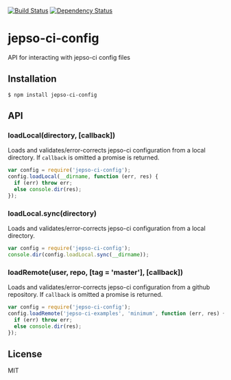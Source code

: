 [![Build Status](https://travis-ci.org/jepso-ci/jepso-ci-config.png?branch=master)](https://travis-ci.org/jepso-ci/jepso-ci-config)
[![Dependency Status](https://david-dm.org/jepso-ci/jepso-ci-config.png)](https://gemnasium.com/jepso-ci/jepso-ci-config)

# jepso-ci-config

API for interacting with jepso-ci config files

## Installation

    $ npm install jepso-ci-config

## API

### loadLocal(directory, [callback])

  Loads and validates/error-corrects jepso-ci configuration from a local directory.  If `callback` is omitted a promise is returned.

```javascript
var config = require('jepso-ci-config');
config.loadLocal(__dirname, function (err, res) {
  if (err) throw err;
  else console.dir(res);
});
```

### loadLocal.sync(directory)

  Loads and validates/error-corrects jepso-ci configuration from a local directory.

```javascript
var config = require('jepso-ci-config');
console.dir(config.loadLocal.sync(__dirname));
```

### loadRemote(user, repo, [tag = 'master'], [callback])

  Loads and validates/error-corrects jepso-ci configuration from a github repository.  If `callback` is omitted a promise is returned.

```javascript
var config = require('jepso-ci-config');
config.loadRemote('jepso-ci-examples', 'minimum', function (err, res) {
  if (err) throw err;
  else console.dir(res);
});
```

## License

  MIT
